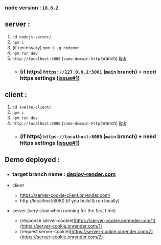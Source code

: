 ### node version : `18.8.2`

## server : 

1. `cd nodejs-server/`
2. `npm i`
3. (if necessary) `npm i -g nodemon`
4. `npm run dev` 
5. `http://localhost:3000` (`same-domain-http` branch) [link](https://github.com/ks2colorworld/servercookie-nodejs-svelte/tree/same-domain-http)
    - ### (if https) `https://127.0.0.1:3001` (`main` branch) + need https settings ([issue#1](https://github.com/ks2colorworld/servercookie-nodejs-svelte/issues/1))

## client : 

1. `cd svelte-client/`
2. `npm i`
3. `npm run dev` 
4. `http://localhost:8080` (`same-domain-http` branch) [link](https://github.com/ks2colorworld/servercookie-nodejs-svelte/tree/same-domain-http)
    - ### (if https) `https://localhost:8080` (`main` branch) + need https settings ([issue#1](https://github.com/ks2colorworld/servercookie-nodejs-svelte/issues/1))


## Demo deployed : 
- ### target branch name : [deploy-render.com](https://github.com/ks2colorworld/servercookie-nodejs-svelte/tree/deploy-render.com)
- client
    - https://server-cookie-client.onrender.com/
    - http://localhost:8080 (if you build & run locally)

- server (very slow when running for the first time)
    - (response server-cookie)[https://server-cookie.onrender.com/1](https://server-cookie.onrender.com/1)
    - (request server-cookie)[https://server-cookie.onrender.com/2](https://server-cookie.onrender.com/2)
